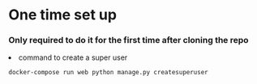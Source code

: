 <h1>One time set up</h1>
<h3>Only required to do it for the first time after cloning the repo</h3>


<li>command to create a super user</li>

```sh
docker-compose run web python manage.py createsuperuser
```